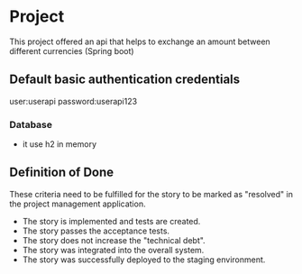 # Project

This project offered an api that helps to exchange an amount between different currencies (Spring boot)


## Default basic authentication credentials
user:userapi
password:userapi123

### Database

* it use h2 in memory



## Definition of Done

These criteria need to be fulfilled for the story to be marked as "resolved" in the project management application.

* The story is implemented and tests are created.
* The story passes the acceptance tests.
* The story does not increase the "technical debt".
* The story was integrated into the overall system.
* The story was successfully deployed to the staging environment.